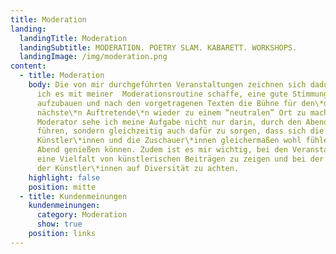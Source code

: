 ```yaml
---
title: Moderation
landing:
  landingTitle: Moderation
  landingSubtitle: MODERATION. POETRY SLAM. KABARETT. WORKSHOPS.
  landingImage: /img/moderation.png
content:
  - title: Moderation
    body: Die von mir durchgeführten Veranstaltungen zeichnen sich dadurch aus, dass
      ich es mit meiner  Moderationsroutine schaffe, eine gute Stimmung
      aufzubauen und nach den vorgetragenen Texten die Bühne für den\*die
      nächste\*n Auftretende\*n wieder zu einem “neutralen” Ort zu machen. Als
      Moderator sehe ich meine Aufgabe nicht nur darin, durch den Abend zu
      führen, sondern gleichzeitig auch dafür zu sorgen, dass sich die
      Künstler\*innen und die Zuschauer\*innen gleichermaßen wohl fühlen und den
      Abend genießen können. Zudem ist es mir wichtig, bei den Veranstaltungen
      eine Vielfalt von künstlerischen Beiträgen zu zeigen und bei der Auswahl
      der Künstler\*innen auf Diversität zu achten.
    highlight: false
    position: mitte
  - title: Kundenmeinungen
    kundenmeinungen:
      category: Moderation
      show: true
    position: links
---
```

